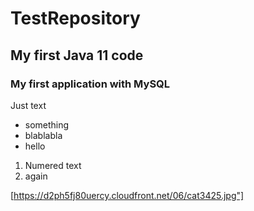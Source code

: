 # TestRepository #
## My first Java 11 code
### My first application with MySQL
Just text
* something
* blablabla
*    hello
1. Numered text
2. again

[https://d2ph5fj80uercy.cloudfront.net/06/cat3425.jpg"]

